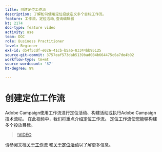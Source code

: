```yaml
---
title: 创建定位工作流
description: 了解如何使用定位投放定义多个目标工作流。
feature: 工作流，定位活动,查询编辑器
kt: 2174
doc-type: feature video
activity: use
team: DOC
role: Business Practitioner
level: Beginner
exl-id: d54f5cdf-e026-41cb-b5a6-83344bb95125
source-git-commit: 3757eaf573dab5139bad084b664475c6a7de4b02
workflow-type: tm+mt
source-wordcount: '87'
ht-degree: 9%

---
```


# 创建定位工作流

Adobe Campaign使用工作流进行定位活动、构建活动或执行Adobe Campaign技术流程。 在此视频中，我们将重点介绍定位工作流。 定位工作流使您能够构建多个投放目标。

>[!VIDEO](https://video.tv.adobe.com/v/25605?quality=12)

请参阅文档[关于工作流](https://experienceleague.adobe.com/docs/campaign-classic/using/automating-with-workflows/introduction/about-workflows.html)
和[关于定位活动](https://experienceleague.adobe.com/docs/campaign-classic/using/automating-with-workflows/targeting-activities/about-targeting-activities.html)以了解更多信息。
